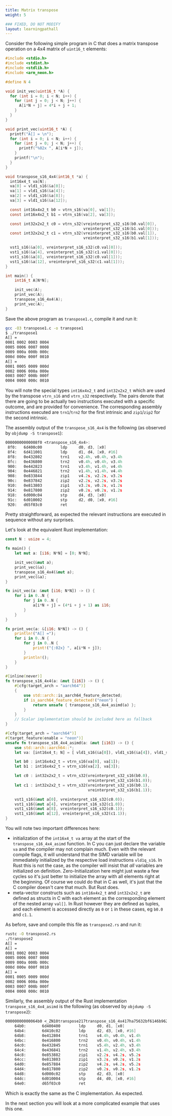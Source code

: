 ```yaml
---
title: Matrix transpose
weight: 5

### FIXED, DO NOT MODIFY
layout: learningpathall
---
```


Consider the following simple program in C that does a matrix transpose operation on a 4x4 matrix of `uint16_t` elements:

```C
#include <stdio.h>
#include <stdint.h>
#include <stdlib.h>
#include <arm_neon.h>

#define N 4

void init_vec(uint16_t *A) {
  for (int i = 0; i < N; i++) {
    for (int j = 0; j < N; j++) {
      A[i*N + j] = 4*i + j + 1;
    }
  }
}

void print_vec(uint16_t *A) {
  printf("A[] = \n");
  for (int i = 0; i < N; i++) {
    for (int j = 0; j < N; j++) {
      printf("%02x ", A[i*N + j]);
    }
    printf("\n");
  }
}

void transpose_s16_4x4(int16_t *a) {
  int16x4_t va[N];
  va[0] = vld1_s16(&a[0]);
  va[1] = vld1_s16(&a[4]);
  va[2] = vld1_s16(&a[8]);
  va[3] = vld1_s16(&a[12]);

  const int16x4x2_t b0 = vtrn_s16(va[0], va[1]);
  const int16x4x2_t b1 = vtrn_s16(va[2], va[3]);

  const int32x2x2_t c0 = vtrn_s32(vreinterpret_s32_s16(b0.val[0]),
                                  vreinterpret_s32_s16(b1.val[0]));
  const int32x2x2_t c1 = vtrn_s32(vreinterpret_s32_s16(b0.val[1]),
                                  vreinterpret_s32_s16(b1.val[1]));

  vst1_s16(&a[0], vreinterpret_s16_s32(c0.val[0]));
  vst1_s16(&a[4], vreinterpret_s16_s32(c1.val[0]));
  vst1_s16(&a[8], vreinterpret_s16_s32(c0.val[1]));
  vst1_s16(&a[12], vreinterpret_s16_s32(c1.val[1]));
}

int main() {
    int16_t A[N*N];

    init_vec(A);
    print_vec(A);
    transpose_s16_4x4(A);
    print_vec(A);
}
```

Save the above program as `transpose1.c`, compile it and run it:

```bash { output_lines = "3-12" }
gcc -O3 transpose1.c -o transpose1
$ ./transpose1
A[] =
0001 0002 0003 0004
0005 0006 0007 0008
0009 000a 000b 000c
000d 000e 000f 0010
A[] =
0001 0005 0009 000d
0002 0006 000a 000e
0003 0007 000b 000f
0004 0008 000c 0010
```

You will note the special types `int16x4x2_t` and `int32x2x2_t` which are used by the transpose `vtrn_s16` and `vtrn_s32` respectively. The pairs denote that there are going to be actually two instructions executed with a specific outcome, and are provided for convenience. The corresponding assembly instructions executed are `trn1`/`trn2` for the first intrinsic and `zip1`/`zip2` for the second intrinsic.

The assembly output of the `transpose_s16_4x4` is the following (as observed by `objdump -S transpose1`):

```asm
00000000000008f0 <transpose_s16_4x4>:
 8f0:   6d400c00        ldp     d0, d3, [x0]
 8f4:   6d411001        ldp     d1, d4, [x0, #16]
 8f8:   0e432802        trn1    v2.4h, v0.4h, v3.4h
 8fc:   0e436800        trn2    v0.4h, v0.4h, v3.4h
 900:   0e442823        trn1    v3.4h, v1.4h, v4.4h
 904:   0e446821        trn2    v1.4h, v1.4h, v4.4h
 908:   0e833844        zip1    v4.2s, v2.2s, v3.2s
 90c:   0e837842        zip2    v2.2s, v2.2s, v3.2s
 910:   0e813803        zip1    v3.2s, v0.2s, v1.2s
 914:   0e817800        zip2    v0.2s, v0.2s, v1.2s
 918:   6d000c04        stp     d4, d3, [x0]
 91c:   6d010002        stp     d2, d0, [x0, #16]
 920:   d65f03c0        ret
```

Pretty straightforward, as expected the relevant instructions are executed in sequence without any surprises.

Let's look at the equivalent Rust implementation:

```Rust
const N : usize = 4;

fn main() {
    let mut a: [i16; N*N] = [0; N*N];

    init_vec(&mut a);
    print_vec(&a);
    transpose_s16_4x4(&mut a);
    print_vec(&a);
}

fn init_vec(a: &mut [i16; N*N]) -> () {
    for i in 0..N {
        for j in 0..N {
            a[i*N + j] = (4*i + j + 1) as i16;
        }
    }
}

fn print_vec(a: &[i16; N*N]) -> () {
    println!("A[] =");
    for i in 0..N {
        for j in 0..N {
            print!("{:02x} ", a[i*N + j]);
        }
        println!();
    }
}

#[inline(never)]
fn transpose_s16_4x4(a: &mut [i16]) -> () {
    #[cfg(target_arch = "aarch64")]
    {
        use std::arch::is_aarch64_feature_detected;
        if is_aarch64_feature_detected!("neon") {
            return unsafe { transpose_s16_4x4_asimd(a) };
        }
    }
    // Scalar implementation should be included here as fallback
}

#[cfg(target_arch = "aarch64")]
#[target_feature(enable = "neon")]
unsafe fn transpose_s16_4x4_asimd(a: &mut [i16]) -> () {
    use std::arch::aarch64::*;
    let va: [int16x4_t; N] = [ vld1_s16(&a[0]), vld1_s16(&a[4]), vld1_s16(&a[8]), vld1_s16(&a[12]) ];

    let b0 : int16x4x2_t = vtrn_s16(va[0], va[1]);
    let b1 : int16x4x2_t = vtrn_s16(va[2], va[3]);

    let c0 : int32x2x2_t = vtrn_s32(vreinterpret_s32_s16(b0.0),
                                    vreinterpret_s32_s16(b1.0));
    let c1 : int32x2x2_t = vtrn_s32(vreinterpret_s32_s16(b0.1),
                                    vreinterpret_s32_s16(b1.1));

    vst1_s16(&mut a[0], vreinterpret_s16_s32(c0.0));
    vst1_s16(&mut a[4], vreinterpret_s16_s32(c1.0));
    vst1_s16(&mut a[8], vreinterpret_s16_s32(c0.1));
    vst1_s16(&mut a[12], vreinterpret_s16_s32(c1.1));
}
```

You will note two important differences here:

* initialization of the `int16x4_t va` array at the start of the `transpose_s16_4x4_asimd` function. In C you can just declare the variable `va` and the compiler may not complain much. Even with the relevant compile flags, it will understand that the SIMD variable will be immediately initialized by the respective load instructions `vld1q_s16`.
In Rust this is not the case, as the compiler will insist that *all* variables are initialized on definition. Zero-Initialization here might just waste a few cycles so it's just better to initialize the array with all elements right at the beginning. Of course we could do that in C as well, it's just that the C compiler doesn't care that much. But Rust does.
* meta-vector constructs such as `int16x4x2_t` and `int32x2x2_t` are defined as structs in C with each element as the corresponding element of the nested array `val[]`. In Rust however they are defined as tuples, and each element is accessed directly as `0` or `1` in these cases, eg `b0.0` and `c1.1`.

As before, save and compile this file as `transpose2.rs` and run it:

```bash { output_lines = "3-12" }
rustc -O transpose2.rs
./transpose2
A[] =
A[] =
0001 0002 0003 0004
0005 0006 0007 0008
0009 000a 000b 000c
000d 000e 000f 0010
A[] =
0001 0005 0009 000d
0002 0006 000a 000e
0003 0007 000b 000f
0004 0008 000c 0010
```

Similarly, the assembly output of the Rust implementation `transpose_s16_4x4_asimd` is the following (as observed by `objdump -S transpose2`):

```asm
00000000000064b0 <_ZN10transpose217transpose_s16_4x417ha75632bf6146b962E>:
    64b0:       6d400400        ldp     d0, d1, [x0]
    64b4:       6d410c02        ldp     d2, d3, [x0, #16]
    64b8:       0e412804        trn1    v4.4h, v0.4h, v1.4h
    64bc:       0e416800        trn2    v0.4h, v0.4h, v1.4h
    64c0:       0e432845        trn1    v5.4h, v2.4h, v3.4h
    64c4:       0e436841        trn2    v1.4h, v2.4h, v3.4h
    64c8:       0e853882        zip1    v2.2s, v4.2s, v5.2s
    64cc:       0e813803        zip1    v3.2s, v0.2s, v1.2s
    64d0:       0e857884        zip2    v4.2s, v4.2s, v5.2s
    64d4:       0e817800        zip2    v0.2s, v0.2s, v1.2s
    64d8:       6d000c02        stp     d2, d3, [x0]
    64dc:       6d010004        stp     d4, d0, [x0, #16]
    64e0:       d65f03c0        ret
```

Which is exactly the same as the C implementation. As expected.

In the next section you will look at a more complicated example that uses this one.
